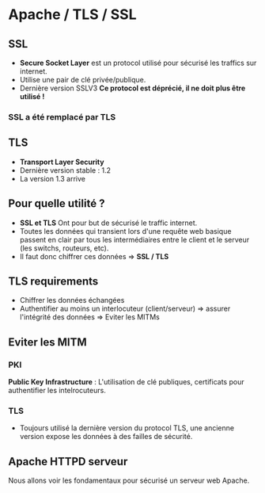 # Apache / TLS / SSL

## SSL
* __Secure Socket Layer__ est un protocol utilisé pour sécurisé les traffics sur internet.
* Utilise une pair de clé privée/publique.
* Dernière version SSLV3
__Ce protocol est déprécié, il ne doit plus être utilisé !__

### SSL a été remplacé par TLS

## TLS
* __Transport Layer Security__ 
* Dernière version stable : 1.2
* La version 1.3 arrive

## Pour quelle utilité ?
* __SSL et TLS__ Ont pour but de sécurisé le traffic internet.
* Toutes les données qui transient lors d'une requête web basique passent en clair par tous les intermédiaires entre le client et le serveur (les switchs, routeurs, etc).
* Il faut donc chiffrer ces données => __SSL / TLS__

## TLS requirements
* Chiffrer les données échangées
* Authentifier au moins un interlocuteur (client/serveur) => assurer l'intégrité des données => Eviter les MITMs

## Eviter les MITM

### PKI
__Public Key Infrastructure__ : L'utilisation de clé publiques, certificats pour authentifier les intelrocuteurs.

### TLS
* Toujours utilisé la dernière version du protocol TLS, une ancienne version expose les données à des failles de sécurité.

## Apache HTTPD serveur
Nous allons voir les fondamentaux pour sécurisé un serveur web Apache.



